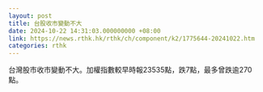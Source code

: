 ```yaml
---
layout: post
title: 台股收市變動不大
date: 2024-10-22 14:31:03.000000000 +08:00
link: https://news.rthk.hk/rthk/ch/component/k2/1775644-20241022.htm
categories: rthk
---
```


台灣股市收市變動不大。加權指數較早時報23535點，跌7點，最多曾跌逾270點。
